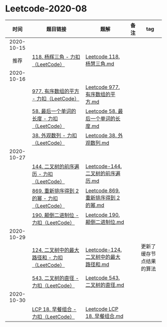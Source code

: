 # Leetcode-2020-08


| 时间| 题目链接 | 题解| 备注| tag |
| :----: | ------------------------------------------------------------ | ---------------------------- | ----------------------------------------- | ------------ |
| 2020-10-15|||||
 推荐 | [118. 杨辉三角 - 力扣（LeetCode）](https://leetcode-cn.com/problems/pascals-triangle/submissions/) | [Leetcode 118. 杨慧三角.md](Leetcode/Leetcode%20118.%20杨慧三角.md)   | |
| 2020-10-16|||||
|  | [977. 有序数组的平方 - 力扣（LeetCode）](https://leetcode-cn.com/problems/squares-of-a-sorted-array/)   | [Leetcode 977. 有序数组的平方.md](Leetcode/Leetcode%20977.%20有序数组的平方.md) |       |      | 
|  | [58. 最后一个单词的长度 - 力扣（LeetCode）](https://leetcode-cn.com/problems/length-of-last-word/) | [Leetcode 58. 最后一个单词的长度.md](Leetcode/Leetcode%2058.%20最后一个单词的长度.md) |       |      | 
|  | [38. 外观数列 - 力扣（LeetCode）](https://leetcode-cn.com/problems/count-and-say/)  | [Leetcode 38. 外观数列.md](Leetcode/Leetcode%2038.%20外观数列.md) |       |      | 
| 2020-10-27|||||
|  | [144. 二叉树的前序遍历 - 力扣（LeetCode）](https://leetcode-cn.com/problems/binary-tree-preorder-traversal/)  | [Leetcode-144. 二叉树的前序遍历.md](Leetcode/Leetcode-144.%20二叉树的前序遍历.md) |       |      | 
|  | [869. 重新排序得到 2 的幂 - 力扣（LeetCode）](https://leetcode-cn.com/problems/reordered-power-of-2/)  | [Leetcode 869. 重新排序得到 2 的幂.md](Leetcode/Leetcode%20869.%20重新排序得到%202%20的幂.md) |       |      | 
|  |  [190. 颠倒二进制位 - 力扣（LeetCode）](https://leetcode-cn.com/problems/reverse-bits/) | [Leetcode 190. 颠倒二进制位.md](Leetcode/Leetcode%20190.%20颠倒二进制位.md) |       |      | 
| 2020-10-29|||||
|  | [124. 二叉树中的最大路径和 - 力扣（LeetCode）](https://leetcode-cn.com/problems/binary-tree-maximum-path-sum/)  | [Leetcode-124. 二叉树中的最大路径和.md](Leetcode/Leetcode-124.%20二叉树中的最大路径和.md) |       |  更新了缓存节点结果的算法  | 
|  | [543. 二叉树的直径 - 力扣（LeetCode）](https://leetcode-cn.com/problems/diameter-of-binary-tree/)  | [Leetcode 543. 二叉树的直径.md](Leetcode/Leetcode%20543.%20二叉树的直径.md) |       |      | 
| 2020-10-30|||||
|  | [LCP 18. 早餐组合 - 力扣（LeetCode）](https://leetcode-cn.com/problems/2vYnGI/)  | [Leetcode LCP 18. 早餐组合.md](Leetcode/Leetcode%20LCP%2018.%20早餐组合.md) |       |      | 


